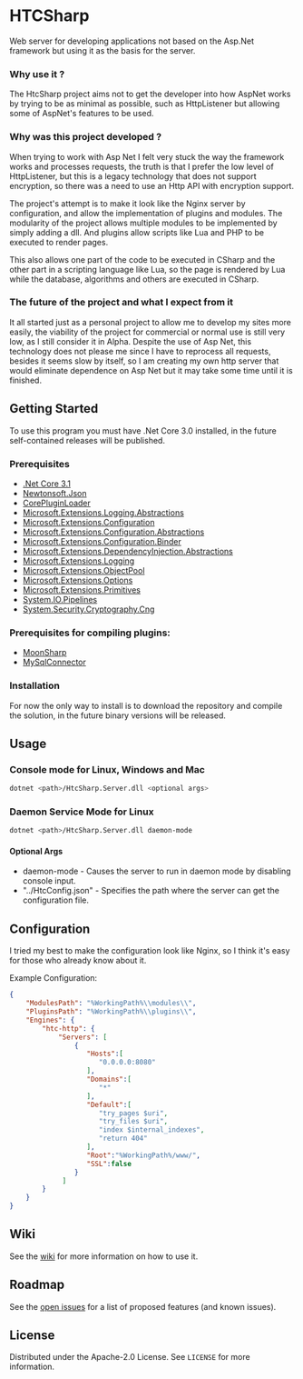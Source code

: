 # HTCSharp
Web server for developing applications not based on the Asp.Net framework but using it as the basis for the server.

### Why use it ?

The HtcSharp project aims not to get the developer into how AspNet works by trying to be as minimal as possible, such as HttpListener but allowing some of AspNet's features to be used.

### Why was this project developed ?

When trying to work with Asp Net I felt very stuck the way the framework works and processes requests, the truth is that I prefer the low level of HttpListener, but this is a legacy technology that does not support encryption, so there was a need to use an Http API with encryption support.

The project's attempt is to make it look like the Nginx server by configuration, and allow the implementation of plugins and modules. The modularity of the project allows multiple modules to be implemented by simply adding a dll. And plugins allow scripts like Lua and PHP to be executed to render pages.

This also allows one part of the code to be executed in CSharp and the other part in a scripting language like Lua, so the page is rendered by Lua while the database, algorithms and others are executed in CSharp.

### The future of the project and what I expect from it

It all started just as a personal project to allow me to develop my sites more easily, the viability of the project for commercial or normal use is still very low, as I still consider it in Alpha.
Despite the use of Asp Net, this technology does not please me since I have to reprocess all requests, besides it seems slow by itself, so I am creating my own http server that would eliminate dependence on Asp Net but it may take some time until it is finished.

## Getting Started
To use this program you must have .Net Core 3.0 installed, in the future self-contained releases will be published.

### Prerequisites
*   [.Net Core 3.1](https://dotnet.microsoft.com/download)
*   [Newtonsoft.Json](https://www.nuget.org/packages/Newtonsoft.Json/12.0.2)
*   [CorePluginLoader](https://www.nuget.org/packages/CorePluginLoader/)
*   [Microsoft.Extensions.Logging.Abstractions](https://www.nuget.org/packages/Microsoft.Extensions.Logging.Abstractions/)
*   [Microsoft.Extensions.Configuration](https://www.nuget.org/packages/Microsoft.Extensions.Configuration/)
*   [Microsoft.Extensions.Configuration.Abstractions](https://www.nuget.org/packages/Microsoft.Extensions.Configuration.Abstractions/)
*   [Microsoft.Extensions.Configuration.Binder](https://www.nuget.org/packages/Microsoft.Extensions.Configuration.Binder/)
*   [Microsoft.Extensions.DependencyInjection.Abstractions](https://www.nuget.org/packages/Microsoft.Extensions.DependencyInjection.Abstractions/)
*   [Microsoft.Extensions.Logging](https://www.nuget.org/packages/Microsoft.Extensions.Logging/)
*   [Microsoft.Extensions.ObjectPool](https://www.nuget.org/packages/Microsoft.Extensions.ObjectPool/)
*   [Microsoft.Extensions.Options](https://www.nuget.org/packages/Microsoft.Extensions.Options/)
*   [Microsoft.Extensions.Primitives](https://www.nuget.org/packages/Microsoft.Extensions.Primitives/)
*   [System.IO.Pipelines](https://www.nuget.org/packages/System.IO.Pipelines/)
*   [System.Security.Cryptography.Cng](https://www.nuget.org/packages/System.Security.Cryptography.Cng/)

### Prerequisites for compiling plugins:
*   [MoonSharp](https://www.nuget.org/packages/MoonSharp/)
*   [MySqlConnector](https://www.nuget.org/packages/MySqlConnector/)

### Installation
For now the only way to install is to download the repository and compile the solution, in the future binary versions will be released.

## Usage

### Console mode for Linux, Windows and Mac
```sh
dotnet <path>/HtcSharp.Server.dll <optional args>
```

### Daemon Service Mode for Linux
```sh
dotnet <path>/HtcSharp.Server.dll daemon-mode
```

#### Optional Args
*   daemon-mode - Causes the server to run in daemon mode by disabling console input.
*   "../HtcConfig.json" - Specifies the path where the server can get the configuration file.

## Configuration

I tried my best to make the configuration look like Nginx, so I think it's easy for those who already know about it.

Example Configuration:
```json
{
    "ModulesPath": "%WorkingPath%\\modules\\",
    "PluginsPath": "%WorkingPath%\\plugins\\",
    "Engines": {
        "htc-http": {
            "Servers": [
                {
                   "Hosts":[
                      "0.0.0.0:8080"
                   ],
                   "Domains":[
                      "*"
                   ],
                   "Default":[
                      "try_pages $uri",
                      "try_files $uri",
                      "index $internal_indexes",
                      "return 404"
                   ],
                   "Root":"%WorkingPath%/www/",
                   "SSL":false
                }
             ]
        }
    }
}
```

## Wiki
See the [wiki](https://github.com/jpdante/HtcSharp/wiki) for more information on how to use it.

## Roadmap
See the [open issues](https://github.com/jpdante/HtcSharp/issues) for a list of proposed features (and known issues).

## License
Distributed under the Apache-2.0 License. See `LICENSE` for more information.
